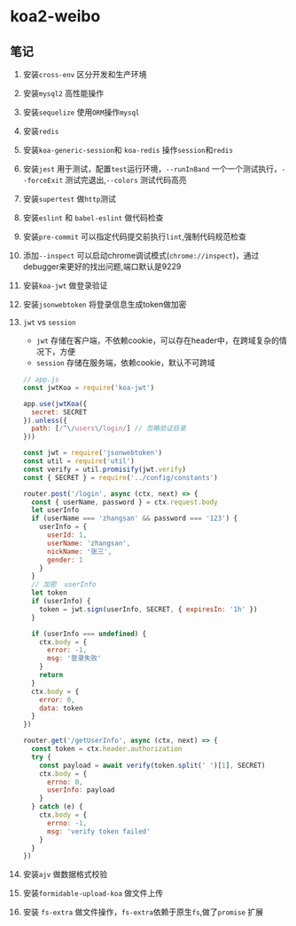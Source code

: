 # koa2-weibo

## 笔记

1. 安装`cross-env` 区分开发和生产环境

2. 安装`mysql2` 高性能操作

3. 安装`sequelize` 使用`ORM`操作`mysql`

4. 安装`redis`

5. 安装`koa-generic-session`和 `koa-redis` 操作`session`和`redis`

6. 安装`jest` 用于测试，配置`test`运行环境，`--runInBand` 一个一个测试执行，`--forceExit` 测试完退出,`--colors` 测试代码高亮

7. 安装`supertest` 做`http`测试

8. 安装`eslint` 和 `babel-eslint` 做代码检查

9. 安装`pre-commit` 可以指定代码提交前执行`lint`,强制代码规范检查

10. 添加`--inspect` 可以启动chrome调试模式(`chrome://inspect`)，通过debugger来更好的找出问题,端口默认是9229

11. 安装`koa-jwt` 做登录验证

12. 安装`jsonwebtoken` 将登录信息生成token做加密

13. `jwt` vs `session`

    - `jwt` 存储在客户端，不依赖cookie，可以存在header中，在跨域复杂的情况下，方便
    - `session` 存储在服务端，依赖cookie，默认不可跨域

    ```js
    // app.js
    const jwtKoa = require('koa-jwt')
    
    app.use(jwtKoa({
      secret: SECRET
    }).unless({
      path: [/^\/users\/login/] // 忽略验证目录
    }))
    ```

    ```js
    const jwt = require('jsonwebtoken')
    const util = require('util')
    const verify = util.promisify(jwt.verify)
    const { SECRET } = require('../config/constants')
    
    router.post('/login', async (ctx, next) => {
      const { userName, password } = ctx.request.body
      let userInfo
      if (userName === 'zhangsan' && password === '123') {
        userInfo = {
          userId: 1,
          userName: 'zhangsan',
          nickName: '张三',
          gender: 1
        }
      }
      // 加密  userInfo
      let token
      if (userInfo) {
        token = jwt.sign(userInfo, SECRET, { expiresIn: '1h' })
      }
    
      if (userInfo === undefined) {
        ctx.body = {
          error: -1,
          msg: '登录失败'
        }
        return
      }
      ctx.body = {
        error: 0,
        data: token
      }
    })
    
    router.get('/getUserInfo', async (ctx, next) => {
      const token = ctx.header.authorization
      try {
        const payload = await verify(token.split(' ')[1], SECRET)
        ctx.body = {
          errno: 0,
          userInfo: payload
        }
      } catch (e) {
        ctx.body = {
          errno: -1,
          msg: 'verify token failed'
        }
      }
    })
    ```

14. 安装`ajv` 做数据格式校验

15. 安装`formidable-upload-koa` 做文件上传

16. 安装 `fs-extra` 做文件操作，`fs-extra`依赖于原生`fs`,做了`promise` 扩展



